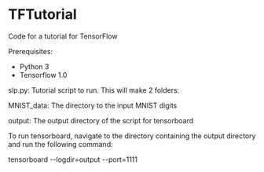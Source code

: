 # TFTutorial
Code for a tutorial for TensorFlow

Prerequisites:
- Python 3
- Tensorflow 1.0

slp.py: Tutorial script to run. This will make 2 folders:

MNIST_data: The directory to the input MNIST digits

output: The output directory of the script for tensorboard

To run tensorboard, navigate to the directory containing the output directory and run the following command:

tensorboard --logdir=output --port=1111

